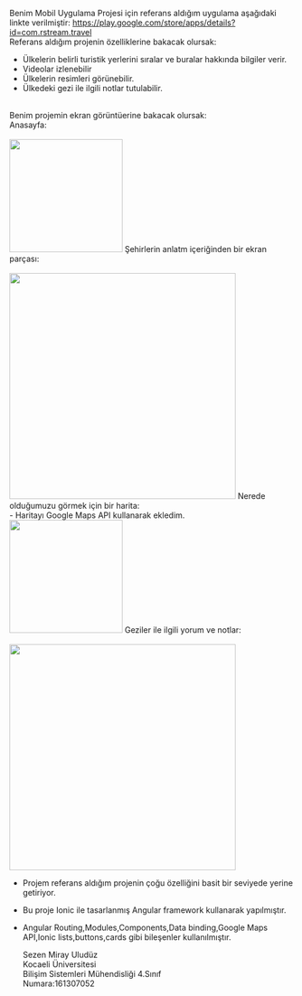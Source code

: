 Benim Mobil Uygulama Projesi için referans aldığım uygulama aşağıdaki linkte verilmiştir:
https://play.google.com/store/apps/details?id=com.rstream.travel <br>
 Referans aldığım projenin özelliklerine bakacak olursak:
- Ülkelerin belirli turistik yerlerini sıralar ve buralar hakkında bilgiler verir. 
- Videolar izlenebilir
- Ülkelerin resimleri görünebilir.
- Ülkedeki gezi ile ilgili notlar tutulabilir.
 <br>
 Benim projemin ekran görüntüerine bakacak olursak:  <br>
 Anasayfa:<br>
 <br>
 <img src="https://user-images.githubusercontent.com/36451517/84964361-9e35a700-b114-11ea-9048-fdc86fdcb086.png" width="200">
 Şehirlerin anlatm içeriğinden bir ekran parçası: <br>
 <br>
 <img src="https://user-images.githubusercontent.com/36451517/84964688-6c711000-b115-11ea-8ec7-725d1d1b83f9.png" width="400">
 Nerede olduğumuzu görmek için bir harita: <br>
  - Haritayı Google Maps API kullanarak ekledim.
  <br>
  
 <img src="https://user-images.githubusercontent.com/36451517/84964722-84e12a80-b115-11ea-8611-5274aa1dfe78.png" width="200">
 Geziler ile ilgili yorum ve notlar: <br>
 <br>
 <img src="https://user-images.githubusercontent.com/36451517/84964744-94607380-b115-11ea-95ee-b8cfbf64fb7c.png" width="400">
 
 - Projem referans aldığım projenin çoğu özelliğini basit bir seviyede yerine getiriyor.
 - Bu proje Ionic ile tasarlanmış Angular framework kullanarak yapılmıştır.
 - Angular Routing,Modules,Components,Data binding,Google Maps API,Ionic lists,buttons,cards gibi bileşenler kullanılmıştır.
 
 
     Sezen Miray Uludüz<br>
     Kocaeli Üniversitesi<br>
     Bilişim Sistemleri Mühendisliği 4.Sınıf<br>
     Numara:161307052
  
       
     
                                                           
              
                                                           
